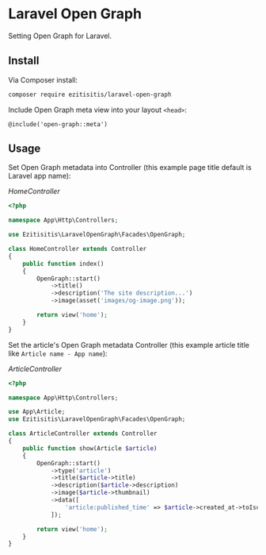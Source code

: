 # Laravel Open Graph

Setting Open Graph for Laravel.

## Install

Via Composer install:

```bash
composer require ezitisitis/laravel-open-graph
```

Include Open Graph meta view into your layout `<head>`:

```blade
@include('open-graph::meta')
```

## Usage

Set Open Graph metadata into Controller (this example page title default is Laravel app name):

*HomeController*
```php
<?php

namespace App\Http\Controllers;

use Ezitisitis\LaravelOpenGraph\Facades\OpenGraph;

class HomeController extends Controller
{
    public function index()
    {
        OpenGraph::start()
            ->title()
            ->description('The site description...')
            ->image(asset('images/og-image.png'));

        return view('home');
    }
}
```

Set the article's Open Graph metadata Controller (this example article title like `Article name - App name`):

*ArticleController*
```php
<?php

namespace App\Http\Controllers;

use App\Article;
use Ezitisitis\LaravelOpenGraph\Facades\OpenGraph;

class ArticleController extends Controller
{
    public function show(Article $article)
    {
        OpenGraph::start()
            ->type('article')
            ->title($article->title)
            ->description($article->description)
            ->image($article->thumbnail)
            ->data([
                'article:published_time' => $article->created_at->toIso8601String(),
            ]);

        return view('home');
    }
}
```
